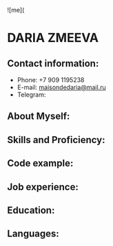 ![me](

# DARIA ZMEEVA


## Contact information:

* Phone: +7 909 1195238
* E-mail: maisondedaria@mail.ru
* Telegram: 


## About Myself:

## Skills and Proficiency:

## Code example:

## Job experience:

## Education:

## Languages:



